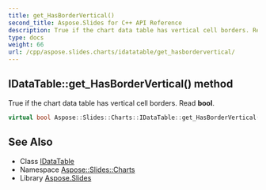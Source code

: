 ```yaml
---
title: get_HasBorderVertical()
second_title: Aspose.Slides for C++ API Reference
description: True if the chart data table has vertical cell borders. Read bool.
type: docs
weight: 66
url: /cpp/aspose.slides.charts/idatatable/get_hasbordervertical/
---
```

## IDataTable::get_HasBorderVertical() method


True if the chart data table has vertical cell borders. Read **bool**.

```cpp
virtual bool Aspose::Slides::Charts::IDataTable::get_HasBorderVertical()=0
```

## See Also

* Class [IDataTable](./)
* Namespace [Aspose::Slides::Charts](../)
* Library [Aspose.Slides](../../)